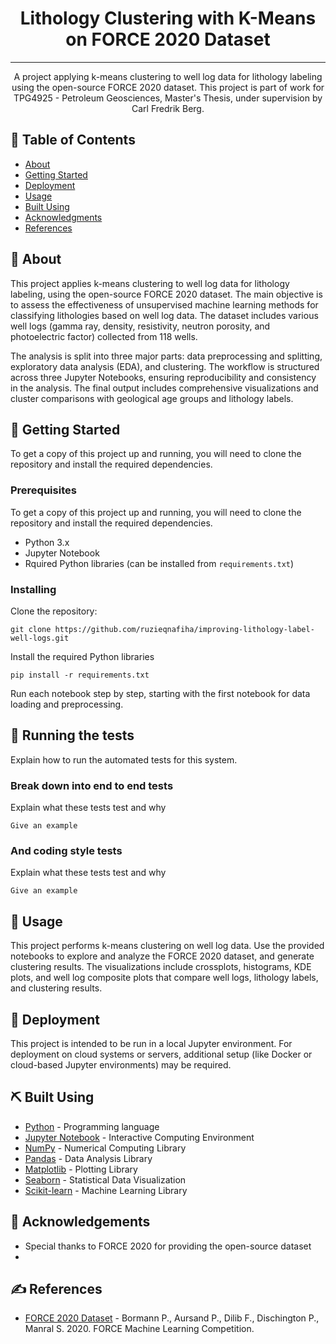 <h1 align="center">Lithology Clustering with K-Means on FORCE 2020 Dataset</h1>

<div align="center">

</div>

---

<p align="center"> A project applying k-means clustering to well log data for lithology labeling using the open-source FORCE 2020 dataset. This project is part of work for TPG4925 - Petroleum Geosciences, Master's Thesis, under supervision by Carl Fredrik Berg.
    <br> 
</p>


## 📝 Table of Contents

- [About](#about)
- [Getting Started](#getting_started)
- [Deployment](#deployment)
- [Usage](#usage)
- [Built Using](#built_using)
- [Acknowledgments](#acknowledgement)
- [References](#references)


## 🧐 About <a name = "about"></a>

This project applies k-means clustering to well log data for lithology labeling, using the open-source FORCE 2020 dataset. The main objective is to assess the effectiveness of unsupervised machine learning methods for classifying lithologies based on well log data. The dataset includes various well logs (gamma ray, density, resistivity, neutron porosity, and photoelectric factor) collected from 118 wells.

The analysis is split into three major parts: data preprocessing and splitting, exploratory data analysis (EDA), and clustering. The workflow is structured across three Jupyter Notebooks, ensuring reproducibility and consistency in the analysis. The final output includes comprehensive visualizations and cluster comparisons with geological age groups and lithology labels.


## 🏁 Getting Started <a name = "getting_started"></a>

To get a copy of this project up and running, you will need to clone the repository and install the required dependencies.

### Prerequisites

To get a copy of this project up and running, you will need to clone the repository and install the required dependencies.

- Python 3.x
- Jupyter Notebook
- Rquired Python libraries (can be installed from `requirements.txt`)

### Installing

Clone the repository:

```
git clone https://github.com/ruzieqnafiha/improving-lithology-label-well-logs.git
```

Install the required Python libraries

```
pip install -r requirements.txt
```

Run each notebook step by step, starting with the first notebook for data loading and preprocessing.


## 🔧 Running the tests <a name = "tests"></a>

Explain how to run the automated tests for this system.

### Break down into end to end tests

Explain what these tests test and why

```
Give an example
```

### And coding style tests

Explain what these tests test and why

```
Give an example
```


## 🎈 Usage <a name="usage"></a>

This project performs k-means clustering on well log data. Use the provided notebooks to explore and analyze the FORCE 2020 dataset, and generate clustering results. The visualizations include crossplots, histograms, KDE plots, and well log composite plots that compare well logs, lithology labels, and clustering results.


## 🚀 Deployment <a name = "deployment"></a>

This project is intended to be run in a local Jupyter environment. For deployment on cloud systems or servers, additional setup (like Docker or cloud-based Jupyter environments) may be required.


## ⛏️ Built Using <a name = "built_using"></a>

- [Python](https://www.python.org/) - Programming language
- [Jupyter Notebook](https://jupyter.org/) - Interactive Computing Environment
- [NumPy](https://numpy.org/) - Numerical Computing Library
- [Pandas](https://pandas.pydata.org/) - Data Analysis Library
- [Matplotlib](https://matplotlib.org/) - Plotting Library
- [Seaborn](https://seaborn.pydata.org/) - Statistical Data Visualization
- [Scikit-learn](https://scikit-learn.org/) - Machine Learning Library


## 🎉 Acknowledgements <a name = "acknowledgement"></a>

- Special thanks to FORCE 2020 for providing the open-source dataset
- 

## ✍️ References <a name = "references"></a>

- [FORCE 2020 Dataset](https://github.com/bolgebrygg/Force-2020-Machine-Learning-competition) - Bormann P., Aursand P., Dilib F., Dischington P., Manral S. 2020. FORCE Machine Learning Competition. 